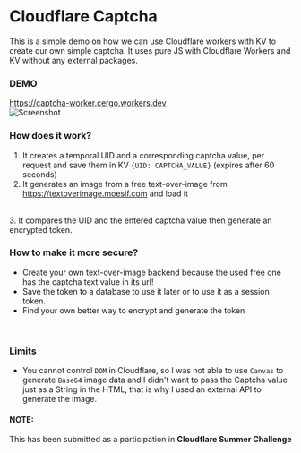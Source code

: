 # Cloudflare Captcha
This is a simple demo on how we can use Cloudflare workers with KV to create our own simple captcha.
It uses pure JS with Cloudflare Workers and KV without any external packages.

### DEMO
https://captcha-worker.cergo.workers.dev
<br>
![Screenshot](https://user-images.githubusercontent.com/41321155/133565123-491bddbb-af19-40ed-bbe2-0e6e12fb352a.png)

### How does it work?
1. It creates a temporal UID and a corresponding captcha value, per request and save them in KV
`{UID: CAPTCHA_VALUE}` (expires after 60 seconds) <br>
2. It generates an image from a free text-over-image from https://textoverimage.moesif.com and load it
<br>
3. It compares the UID and the entered captcha value then generate an encrypted token.
<br>

### How to make it more secure? <br>
* Create your own text-over-image backend because the used free one has the captcha text value in its url!<br>
* Save the token to a database to use it later or to use it as a session token.
* Find your own better way to encrypt and generate the token
<br>

### Limits
* You cannot control `DOM` in Cloudflare, so I was not able to use `Canvas` to generate `Base64` image data and I didn't want to pass the Captcha value just as a String in the HTML, that is why I used an external API to generate the image.

#### NOTE: 
This has been submitted as a participation in <strong>Cloudflare Summer Challenge</strong>